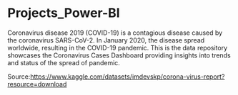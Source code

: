 # Projects_Power-BI

Coronavirus disease 2019 (COVID-19) is a contagious disease caused by the coronavirus SARS-CoV-2. In January 2020, the disease spread worldwide, resulting in the COVID-19 pandemic. This is the data repository showcases the Coronavirus Cases Dashboard providing insights into trends and status of the spread of pandemic.

Source:https://www.kaggle.com/datasets/imdevskp/corona-virus-report?resource=download
